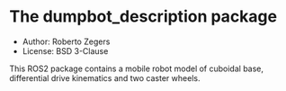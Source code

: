 # The dumpbot_description package

- Author: Roberto Zegers
- License: BSD 3-Clause

This ROS2 package contains a mobile robot model of cuboidal base, differential drive kinematics and two caster wheels.